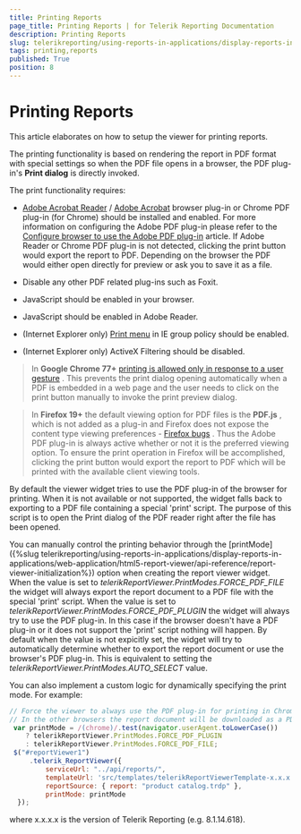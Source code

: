 ```yaml
---
title: Printing Reports
page_title: Printing Reports | for Telerik Reporting Documentation
description: Printing Reports
slug: telerikreporting/using-reports-in-applications/display-reports-in-applications/web-application/html5-report-viewer/printing-reports
tags: printing,reports
published: True
position: 8
---
```


# Printing Reports



This article elaborates on how to setup the viewer for printing reports.         

The printing functionality is based on rendering the report in PDF format with special settings so when           the PDF file opens in a browser, the PDF plug-in's __Print dialog__  is directly invoked.         

The print functionality requires:

*  [Adobe Acrobat Reader](http://get.adobe.com/reader) / [Adobe Acrobat](http://acrobat.adobe.com)                browser plug-in or Chrome PDF plug-in (for Chrome) should be installed and enabled.               For more information on configuring the Adobe PDF plug-in please refer to the                [Configure browser to use the Adobe PDF plug-in](http://helpx.adobe.com/acrobat/kb/pdf-browser-plugin-configuration.html)  article.               If Adobe Reader or Chrome PDF plug-in is not detected, clicking the print button would export the report to PDF.               Depending on the browser the PDF would either open directly for preview or ask you to save it as a file.             

* Disable any other PDF related plug-ins such as Foxit.

* JavaScript should be enabled in your browser.

* JavaScript should be enabled in Adobe Reader.

* (Internet Explorer only)  [Print menu](http://maximumpcguides.com/windows-7/disable-the-print-menu-in-internet-explorer/)                in IE group policy should be enabled.             

* (Internet Explorer only) ActiveX Filtering should be disabled.

> In  __Google Chrome 77+__  [printing is allowed only in response to a user gesture](https://pdfium.googlesource.com/pdfium.git/+/2021804f1b414c97667c03d7ab19daf66f6a19ef) .             This prevents the print dialog opening automatically when a PDF is embedded in a web page             and the user needs to click on the print button manually to invoke the print preview dialog.           

> In  __Firefox 19+__  the default viewing option for PDF files is the  __PDF.js__ ,             which is not added as a plug-in and Firefox does not expose the content type viewing preferences -  [Firefox bugs](https://bugzilla.mozilla.org/show_bug.cgi?id=840439) .             Thus the Adobe PDF plug-in is always active whether or not it is the preferred viewing option.             To ensure the print operation in Firefox will be accomplished, clicking the print button would             export the report to PDF which will be printed with the available client viewing tools.           

By default the viewer widget tries to use the PDF plug-in of the browser for printing. When it is not available           or not supported, the widget falls back to exporting to a PDF file containing a special 'print'           script. The purpose of this script is to open the Print dialog of the PDF reader right after the file has been opened.         

You can manually control the printing behavior through the           [printMode]({%slug telerikreporting/using-reports-in-applications/display-reports-in-applications/web-application/html5-report-viewer/api-reference/report-viewer-initialization%})           option when creating the report viewer widget. When the value is set to           *telerikReportViewer.PrintModes.FORCE_PDF_FILE*  the widget           will always export the report document to a PDF file with the special 'print'           script. When the value is set to *telerikReportViewer.PrintModes.FORCE_PDF_PLUGIN*            the widget will always try to use the PDF plug-in. In this case if the browser doesn't have a PDF plug-in or           it does not support the 'print' script nothing will happen. By default when the value is not expicitly set,           the widget will try to automatically determine whether to export the report document or use the browser's           PDF plug-in. This is equivalent to setting the *telerikReportViewer.PrintModes.AUTO_SELECT*            value.         

You can also implement a custom logic for dynamically specifying the print mode. For example:

    
````js
// Force the viewer to always use the PDF plug-in for printing in Chrome browser.
// In the other browsers the report document will be downloaded as a PDF file:
 var printMode = /(chrome)/.test(navigator.userAgent.toLowerCase())
    ? telerikReportViewer.PrintModes.FORCE_PDF_PLUGIN
    : telerikReportViewer.PrintModes.FORCE_PDF_FILE;
 $("#reportViewer1")
     .telerik_ReportViewer({
         serviceUrl: "../api/reports/",
         templateUrl: 'src/templates/telerikReportViewerTemplate-x.x.x.x.html',
         reportSource: { report: "product catalog.trdp" },
         printMode: printMode
  });
````

where x.x.x.x is the version of Telerik Reporting (e.g. 8.1.14.618).

